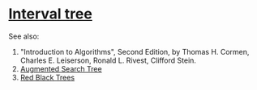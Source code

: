 # [Interval tree](https://en.wikipedia.org/wiki/Interval_tree)

See also:
1. "Introduction to Algorithms", Second Edition, by Thomas H. Cormen, Charles E. Leiserson, Ronald L. Rivest, Clifford Stein.
2. [Augmented Search Tree](https://www.bowdoin.edu/~ltoma/teaching/cs231/spring14/Lectures/10-augmentedTrees/augtrees.pdf)
3. [Red Black Trees](https://algorithmtutor.com/Data-Structures/Tree/Red-Black-Trees/)
